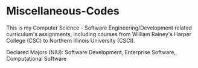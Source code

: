 # Miscellaneous-Codes
This is my Computer Science - Software Engineering/Development related curriculum's assignments, including courses from William Rainey's Harper College (CSC) to Northern Illinois University (CSCI).

Declared Majors (NIU): Software Development, Enterprise Software, Computational Software

